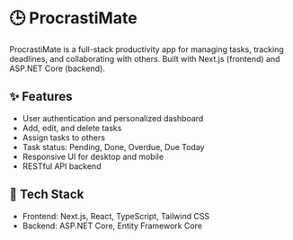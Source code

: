 # 🕒 ProcrastiMate

ProcrastiMate is a full-stack productivity app for managing tasks, tracking deadlines, and collaborating with others. Built with Next.js (frontend) and ASP.NET Core (backend).

## ✨ Features
- User authentication and personalized dashboard
- Add, edit, and delete tasks
- Assign tasks to others
- Task status: Pending, Done, Overdue, Due Today
- Responsive UI for desktop and mobile
- RESTful API backend

## 🧠 Tech Stack
- Frontend: Next.js, React, TypeScript, Tailwind CSS
- Backend: ASP.NET Core, Entity Framework Core
